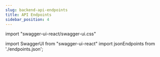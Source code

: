 ```yaml
---
slug: backend-api-endpoints
title: API Endpoints
sidebar_position: 4
---
```

import "swagger-ui-react/swagger-ui.css"

import SwaggerUI from "swagger-ui-react"
import jsonEndpoints from './endpoints.json';


<SwaggerUI
    spec={jsonEndpoints}
     />